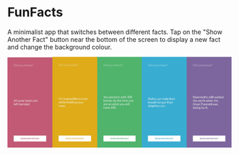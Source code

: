 # FunFacts
A minimalist app that switches between different facts. 
Tap on the "Show Another Fact" button near the bottom of the screen to display a new fact and change the background colour.

<img src=https://github.com/daniel-sm-yu/FunFacts/blob/master/FunFactsREADME/FunFact2.jpg width="20%"><img src=https://github.com/daniel-sm-yu/FunFacts/blob/master/FunFactsREADME/FunFact3.jpg width="20%"><img src=https://github.com/daniel-sm-yu/FunFacts/blob/master/FunFactsREADME/FunFact4.jpg width="20%"><img src=https://github.com/daniel-sm-yu/FunFacts/blob/master/FunFactsREADME/FunFact1.jpg width="20%"><img src=https://github.com/daniel-sm-yu/FunFacts/blob/master/FunFactsREADME/FunFact5.jpg width="20%">
